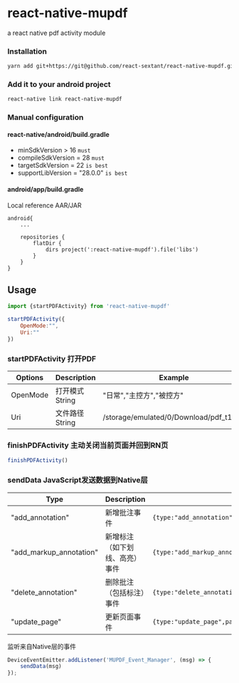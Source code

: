# react-native-mupdf
a react native pdf activity module

### Installation
```bash
yarn add git+https://git@github.com/react-sextant/react-native-mupdf.git
```

### Add it to your android project
```bash
react-native link react-native-mupdf
```

### Manual configuration
#### react-native/android/build.gradle
 - minSdkVersion > 16 `must`
 - compileSdkVersion = 28 `must`
 - targetSdkVersion = 22    `is best`
 - supportLibVersion = "28.0.0" `is best`

#### android/app/build.gradle
Local reference AAR/JAR
```
android{
    ...
    
    repositories {
        flatDir {
            dirs project(':react-native-mupdf').file('libs')
        }
    }
}
```

## Usage
```jsx harmony
import {startPDFActivity} from 'react-native-mupdf'

startPDFActivity({
    OpenMode:"",
    Uri:""
})
```

### startPDFActivity 打开PDF

|Options|Description|Example|
|----|----|----|
|OpenMode|打开模式String|"日常","主控方","被控方"||
|Uri|文件路径String|/storage/emulated/0/Download/pdf_t1.pdf|

### finishPDFActivity 主动关闭当前页面并回到RN页

```jsx harmony
finishPDFActivity()
```

### sendData JavaScript发送数据到Native层

|Type|Description|Example|
|----|----|----|
|"add_annotation"|新增批注事件|`{type:"add_annotation",path:PointF[][],page:0}`|
|"add_markup_annotation"|新增标注（如下划线、高亮）事件|`{type:"add_markup_annotation",path:PointF[],annotation_type:"UNDERLINE",page:0}`|
|"delete_annotation"|删除批注（包括标注）事件|`{type:"delete_annotation", annot_index:-1, page:0}`|
|"update_page"|更新页面事件|`{type:"update_page",page:0}`|

监听来自Native层的事件
```jsx harmony
DeviceEventEmitter.addListener('MUPDF_Event_Manager', (msg) => {
    sendData(msg)
});
```
